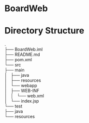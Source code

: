 # BoardWeb

# Directory Structure

.  
├── BoardWeb.iml  
├── README.md  
├── pom.xml  
└── src  
    ├── main  
    │   ├── java  
    │   ├── resources   
    │   └── webapp  
    │       ├── WEB-INF  
    │       │   └── web.xml  
    │       └── index.jsp  
    └── test  
        ├── java  
        └── resources  
